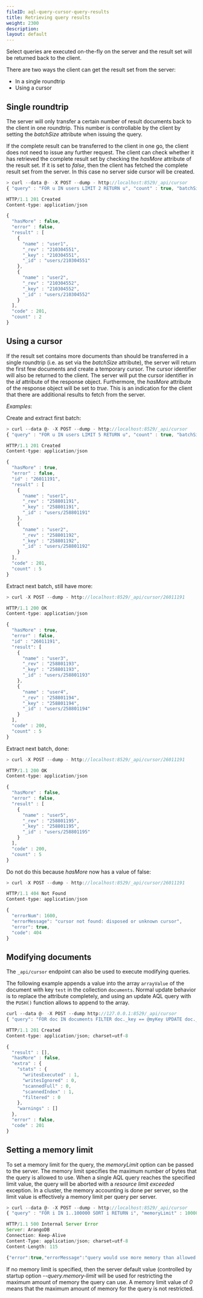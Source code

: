 ```yaml
---
fileID: aql-query-cursor-query-results
title: Retrieving query results
weight: 2300
description: 
layout: default
---
```

Select queries are executed on-the-fly on the server and the result
set will be returned back to the client.

There are two ways the client can get the result set from the server:

* In a single roundtrip
* Using a cursor

## Single roundtrip

The server will only transfer a certain number of result documents back to the
client in one roundtrip. This number is controllable by the client by setting
the *batchSize* attribute when issuing the query.

If the complete result can be transferred to the client in one go, the client
does not need to issue any further request. The client can check whether it has
retrieved the complete result set by checking the *hasMore* attribute of the
result set. If it is set to *false*, then the client has fetched the complete
result set from the server. In this case no server side cursor will be created.

```js
> curl --data @- -X POST --dump - http://localhost:8529/_api/cursor
{ "query" : "FOR u IN users LIMIT 2 RETURN u", "count" : true, "batchSize" : 2 }

HTTP/1.1 201 Created
Content-type: application/json

{
  "hasMore" : false,
  "error" : false,
  "result" : [
    {
      "name" : "user1",
      "_rev" : "210304551",
      "_key" : "210304551",
      "_id" : "users/210304551"
    },
    {
      "name" : "user2",
      "_rev" : "210304552",
      "_key" : "210304552",
      "_id" : "users/210304552"
    }
  ],
  "code" : 201,
  "count" : 2
}
```

## Using a cursor

If the result set contains more documents than should be transferred in a single
roundtrip (i.e. as set via the *batchSize* attribute), the server will return
the first few documents and create a temporary cursor. The cursor identifier
will also be returned to the client. The server will put the cursor identifier
in the *id* attribute of the response object. Furthermore, the *hasMore*
attribute of the response object will be set to *true*. This is an indication
for the client that there are additional results to fetch from the server.

*Examples*:

Create and extract first batch:

```js
> curl --data @- -X POST --dump - http://localhost:8529/_api/cursor
{ "query" : "FOR u IN users LIMIT 5 RETURN u", "count" : true, "batchSize" : 2 }

HTTP/1.1 201 Created
Content-type: application/json

{
  "hasMore" : true,
  "error" : false,
  "id" : "26011191",
  "result" : [
    {
      "name" : "user1",
      "_rev" : "258801191",
      "_key" : "258801191",
      "_id" : "users/258801191"
    },
    {
      "name" : "user2",
      "_rev" : "258801192",
      "_key" : "258801192",
      "_id" : "users/258801192"
    }
  ],
  "code" : 201,
  "count" : 5
}
```

Extract next batch, still have more:

```js
> curl -X POST --dump - http://localhost:8529/_api/cursor/26011191

HTTP/1.1 200 OK
Content-type: application/json

{
  "hasMore" : true,
  "error" : false,
  "id" : "26011191",
  "result": [
    {
      "name" : "user3",
      "_rev" : "258801193",
      "_key" : "258801193",
      "_id" : "users/258801193"
    },
    {
      "name" : "user4",
      "_rev" : "258801194",
      "_key" : "258801194",
      "_id" : "users/258801194"
    }
  ],
  "code" : 200,
  "count" : 5
}
```

Extract next batch, done:

```js
> curl -X POST --dump - http://localhost:8529/_api/cursor/26011191

HTTP/1.1 200 OK
Content-type: application/json

{
  "hasMore" : false,
  "error" : false,
  "result" : [
    {
      "name" : "user5",
      "_rev" : "258801195",
      "_key" : "258801195",
      "_id" : "users/258801195"
    }
  ],
  "code" : 200,
  "count" : 5
}
```

Do not do this because *hasMore* now has a value of false:

```js
> curl -X POST --dump - http://localhost:8529/_api/cursor/26011191

HTTP/1.1 404 Not Found
Content-type: application/json

{
  "errorNum": 1600,
  "errorMessage": "cursor not found: disposed or unknown cursor",
  "error": true,
  "code": 404
}
```

## Modifying documents

The `_api/cursor` endpoint can also be used to execute modifying queries.

The following example appends a value into the array `arrayValue` of the document
with key `test` in the collection `documents`. Normal update behavior is to
replace the attribute completely, and using an update AQL query with the `PUSH()` 
function allows to append to the array.

```js
curl --data @- -X POST --dump http://127.0.0.1:8529/_api/cursor
{ "query": "FOR doc IN documents FILTER doc._key == @myKey UPDATE doc._key WITH { arrayValue: PUSH(doc.arrayValue, @value) } IN documents","bindVars": { "myKey": "test", "value": 42 } }

HTTP/1.1 201 Created
Content-type: application/json; charset=utf-8

{
  "result" : [],
  "hasMore" : false,
  "extra" : {
    "stats" : {
      "writesExecuted" : 1,
      "writesIgnored" : 0,
      "scannedFull" : 0,
      "scannedIndex" : 1,
      "filtered" : 0
    },
    "warnings" : []
  },
  "error" : false,
  "code" : 201
}
```

## Setting a memory limit

To set a memory limit for the query, the *memoryLimit* option can be passed to
the server.
The memory limit specifies the maximum number of bytes that the query is
allowed to use. When a single AQL query reaches the specified limit value, 
the query will be aborted with a *resource limit exceeded* exception. In a 
cluster, the memory accounting is done per server, so the limit value is 
effectively a memory limit per query per server.

```js
> curl --data @- -X POST --dump - http://localhost:8529/_api/cursor
{ "query" : "FOR i IN 1..100000 SORT i RETURN i", "memoryLimit" : 100000 }

HTTP/1.1 500 Internal Server Error
Server: ArangoDB
Connection: Keep-Alive
Content-Type: application/json; charset=utf-8
Content-Length: 115

{"error":true,"errorMessage":"query would use more memory than allowed (while executing)","code":500,"errorNum":32}
```

If no memory limit is specified, then the server default value (controlled by
startup option *--query.memory-limit* will be used for restricting the maximum amount 
of memory the query can use. A memory limit value of *0* means that the maximum
amount of memory for the query is not restricted. 
